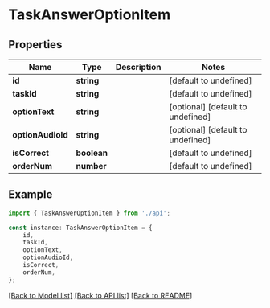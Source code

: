 # TaskAnswerOptionItem


## Properties

Name | Type | Description | Notes
------------ | ------------- | ------------- | -------------
**id** | **string** |  | [default to undefined]
**taskId** | **string** |  | [default to undefined]
**optionText** | **string** |  | [optional] [default to undefined]
**optionAudioId** | **string** |  | [optional] [default to undefined]
**isCorrect** | **boolean** |  | [default to undefined]
**orderNum** | **number** |  | [default to undefined]

## Example

```typescript
import { TaskAnswerOptionItem } from './api';

const instance: TaskAnswerOptionItem = {
    id,
    taskId,
    optionText,
    optionAudioId,
    isCorrect,
    orderNum,
};
```

[[Back to Model list]](../README.md#documentation-for-models) [[Back to API list]](../README.md#documentation-for-api-endpoints) [[Back to README]](../README.md)
